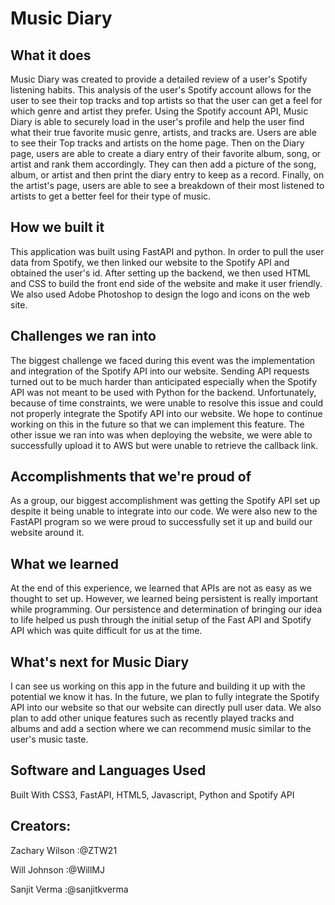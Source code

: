 # Music Diary
## What it does
Music Diary was created to provide a detailed review of a user's Spotify listening habits. This analysis of the user's Spotify account allows for the user to see their top tracks and top artists so that the user can get a feel for which genre and artist they prefer. Using the Spotify account API, Music Diary is able to securely load in the user's profile and help the user find what their true favorite music genre, artists, and tracks are. Users are able to see their Top tracks and artists on the home page. Then on the Diary page, users are able to create a diary entry of their favorite album, song, or artist and rank them accordingly. They can then add a picture of the song, album, or artist and then print the diary entry to keep as a record. Finally, on the artist's page, users are able to see a breakdown of their most listened to artists to get a better feel for their type of music.

## How we built it
This application was built using FastAPI and python. In order to pull the user data from Spotify, we then linked our website to the Spotify API and obtained the user's id. After setting up the backend, we then used HTML and CSS to build the front end side of the website and make it user friendly. We also used Adobe Photoshop to design the logo and icons on the web site.

## Challenges we ran into
The biggest challenge we faced during this event was the implementation and integration of the Spotify API into our website. Sending API requests turned out to be much harder than anticipated especially when the Spotify API was not meant to be used with Python for the backend. Unfortunately, because of time constraints, we were unable to resolve this issue and could not properly integrate the Spotify API into our website. We hope to continue working on this in the future so that we can implement this feature. The other issue we ran into was when deploying the website, we were able to successfully upload it to AWS but were unable to retrieve the callback link.

## Accomplishments that we're proud of
As a group, our biggest accomplishment was getting the Spotify API set up despite it being unable to integrate into our code. We were also new to the FastAPI program so we were proud to successfully set it up and build our website around it.

## What we learned
At the end of this experience, we learned that APIs are not as easy as we thought to set up. However, we learned being persistent is really important while programming. Our persistence and determination of bringing our idea to life helped us push through the initial setup of the Fast API and Spotify API which was quite difficult for us at the time.

## What's next for Music Diary
I can see us working on this app in the future and building it up with the potential we know it has. In the future, we plan to fully integrate the Spotify API into our website so that our website can directly pull user data. We also plan to add other unique features such as recently played tracks and albums and add a section where we can recommend music similar to the user's music taste.

## Software and Languages Used
Built With CSS3, FastAPI, HTML5, Javascript, Python and Spotify API




## Creators:
Zachary Wilson :@ZTW21

Will Johnson :@WillMJ

Sanjit Verma   :@sanjitkverma
